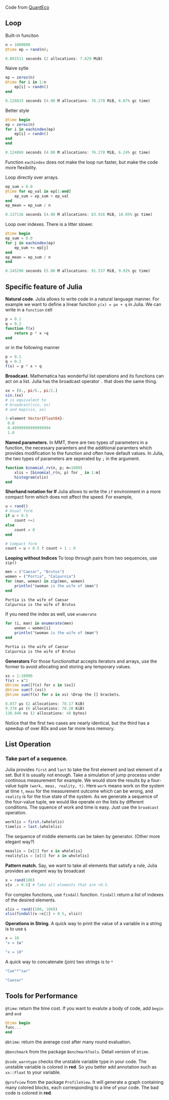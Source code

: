 
Code from [QuantEco](https://julia.quantecon.org/getting_started_julia/julia_by_example.html#id10)

## Loop
Built-in funciton
```julia
n = 1000000
@time ep = rand(n);

0.001511 seconds (2 allocations: 7.629 MiB)
```
Naive sytle
```julia
ep = zeros(n)
@time for i in 1:n
    ep[i] = randn()
end

0.126833 seconds (4.00 M allocations: 76.278 MiB, 6.07% gc time)
```

Better style
```julia
@time begin
ep = zeros(n)
for i in eachindex(ep)
    ep[i] = randn()
end
end

0.124869 seconds (4.00 M allocations: 76.278 MiB, 6.24% gc time)
```
Function `eachindex` does not make the loop run faster, but make the code more flexibility.

Loop directly over arrays. 
```julia
ep_sum = 0.0
@time for ep_val in ep[1:end]
    ep_sum = ep_sum + ep_val
end
ep_mean = ep_sum / n

0.137116 seconds (4.00 M allocations: 83.916 MiB, 10.05% gc time)
```
Loop over indexes. There is a litter slower. 
```julia
@time begin
ep_sum = 0.0
for j in eachindex(ep)
    ep_sum += ep[j]
end
ep_mean = ep_sum / n
end

0.145290 seconds (5.00 M allocations: 91.537 MiB, 9.92% gc time)
```
## Specific feature of Julia
**Natural code**. Julia allows to write code in a natural language manner. For example we want to define a linear function `y(x) = px + q` in Julia. We can write in a `function` cell
```julia
p = 0.1
q = 0.2
function f(x)
    return p * x +q
end
```
or in the following manner
```julia
p = 0.1
q = 0.2
f(x) = p * x + q
``` 

**Broadcast.** Mathematica has wonderful list operations and its functions can act on a list. Julia has the broadcast operator `.` that does the same thing.
```julia
xx = [0., pi/6., pi/2.]
sin.(xx)
# is equivalent to 
# broadcast(sin, xx)
# and map(sin, xx)

3-element Vector{Float64}:
 0.0
 0.49999999999999994
 1.0
```
**Named parameters.** In MMT, there are two types of parameters in a function, the necessary paramters and the additional paramters which provides modification to the function and often have default values. In Julia, the two types of parameters are seperated by `;` in the argument. 
```julia
function binomial_rv(n, p; m=1000)
    xlis = [binomial_r(n, p) for _ in 1:m]
    histogram(xlis)
end
```
**Shorhand notation for If**
Julia allows to write the `if` environment in a more compact form which does not affect the speed. For example, 
```julia
u = rand()
# Usual form
if u < 0.5
    count +=1 
else 
    count = 0
end

# Compact form
count = u < 0.5 ? count + 1 : 0 
```
**Looping without Indices**
To loop through pairs from two sequences, use `zip()`
```julia
men = ("Caesar", "Brutus")
women = ("Portia", "Calpurnia")
for (man, woman) in zip(men, women)
    println("$woman is the wife of $man")
end

Portia is the wife of Caesar
Calpurnia is the wife of Brutus
```
If you need the index as well, use `enumerate`
```julia
for (i, man) in enumerate(men)
    woman = women[i]
    println("$woman is the wife of $man")
end

Portia is the wife of Caesar
Calpurnia is the wife of Brutus
```

**Generators**
For those functionsthat accepts iterators and arrays, use the former to avoid allocating and storing any temporary values. 
```julia
xs = 1:10000
f(x) = x^2
@btime sum([f(x) for x in $xs])
@btime sum(f.(xs))
@btime sum(f(x) for x in xs) %Drop the [] brackets.

8.037 μs (2 allocations: 78.17 KiB)
9.378 μs (6 allocations: 78.28 KiB)
138.846 ns (2 allocations: 48 bytes)
```
Notice that the first two cases are nearly identical, but the third has a speedup of over 80x and use far more less memory.

## List Operation
### Take part of a sequence.
Julia provides `first` and `last` to take the first element and last element of a set. But it is usually not enough. Take a simulation of jump processs under continous measurement for example. We would store the results by a  four-value tuple `(work, meas, reality, t)`. Here `work` means work on the system at time `t`, `meas` for the measurement outcome which can be wrong, and `reality` is for the true state of the system. As we generate a sequence of the four-value tuple, we would like operate on the lists by different conditions. 
The squence of work and time is easy. Just use the `broadcast` operation.
```julia
worklis = first.(wholelis)
timelis = last.(wholelis)
```
The sequence of middle elements can be taken by generator. (Other more elegant way?)
```julia
measlis = [x[2] for x in wholelis]
realitylis = [x[3] for x in wholelis]
```

**Pattern match.**
Say, we want to take all elements that satisfy a rule, Julia provides an elegent way by broadcast 
```julia
x = rand(100)
x[x .> 0.5] # Take all elements that are >0.5.
```
For complex functions, use `findall` function. `findall` return a list of indexes of the desired elements. 
```julia
xlis = rand((100, 100))
xlis(findall(x->x[2] > 0.5, xlis))
```

**Operations in String**.
A quick way to print the value of a variable in a string is to use `$`
```julia
x = 10
"x = $x"

"x = 10"
```

A quick way to concatenate (join) two strings is to `*`
```julia
"Cae"*"sar"

"Caesar"
```
## Tools for Performance
`@time`: return the time cost. If you want to evalute a body of code, add `begin` and `end`
```julia
@time begin
func...
end
```

`@btime`: return the average cost after many round evaluation. 

`@benchmark` from the package `BenchmarkTools`. Detail version of `btime`. 

`@code_warntype` checks the unstable variable type in your code. The unstable variable is colored in **red**. So you better add annotation such as `xx::Float` 
to your variable. 

`@profview` from the package `ProfileView`. It will generate a graph containing many colored blocks, each corresponding to a line of your code. The bad code is colored in **red**. 
